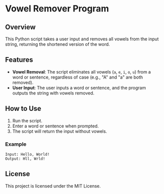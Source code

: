 # Vowel Remover Program

## Overview

This Python script takes a user input and removes all vowels from the input string, returning the shortened version of the word.

## Features

- **Vowel Removal**: The script eliminates all vowels (`a`, `e`, `i`, `o`, `u`) from a word or sentence, regardless of case (e.g., "A" and "a" are both removed).
- **User Input**: The user inputs a word or sentence, and the program outputs the string with vowels removed.

## How to Use

1. Run the script.
2. Enter a word or sentence when prompted.
3. The script will return the input without vowels.

### Example

```
Input: Hello, World!
Output: Hll, Wrld!
```

## License

This project is licensed under the MIT License.